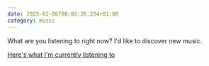 ```yaml
---
date: 2025-02-06T08:02:26.234+01:00
category: music
---
```


What are you listening to right now?
I'd like to discover new music.

[Here's what I'm currently listening to](https://alienlebarge.ch/jams)
